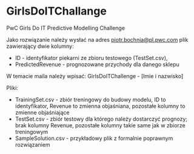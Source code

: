# GirlsDoITChallange

PwC Girls Do IT Predictive Modelling Challenge


Jako rozwiązanie należy wysłać na adres piotr.bochnia@pl.pwc.com plik zawierający dwie kolumny:
 - ID - identyfikator piekarni ze zbioru testowego (TestSet.csv),
 - PredictedRevenue - prognozowane przychody dla danego sklepu

W temacie maila należy wpisać: GirlsDoITChallenge - [Imie i nazwisko]

Pliki:
- TrainingSet.csv - zbiór treningowy do budowy modelu, ID to identyfikator, Revenue to zmienna objaśniana, pozostałe kolumny to zmienne objaśniające
- TestSet.csv - zbiór testowy dla którego należy dostarczyć prognozy; brak kolumny Revenue, pozostałe kolumny takie same jak w zbiorze treningowym
- SampleSolution.csv - przykładowy plik z formalnie poprawnym rozwiązaniem
